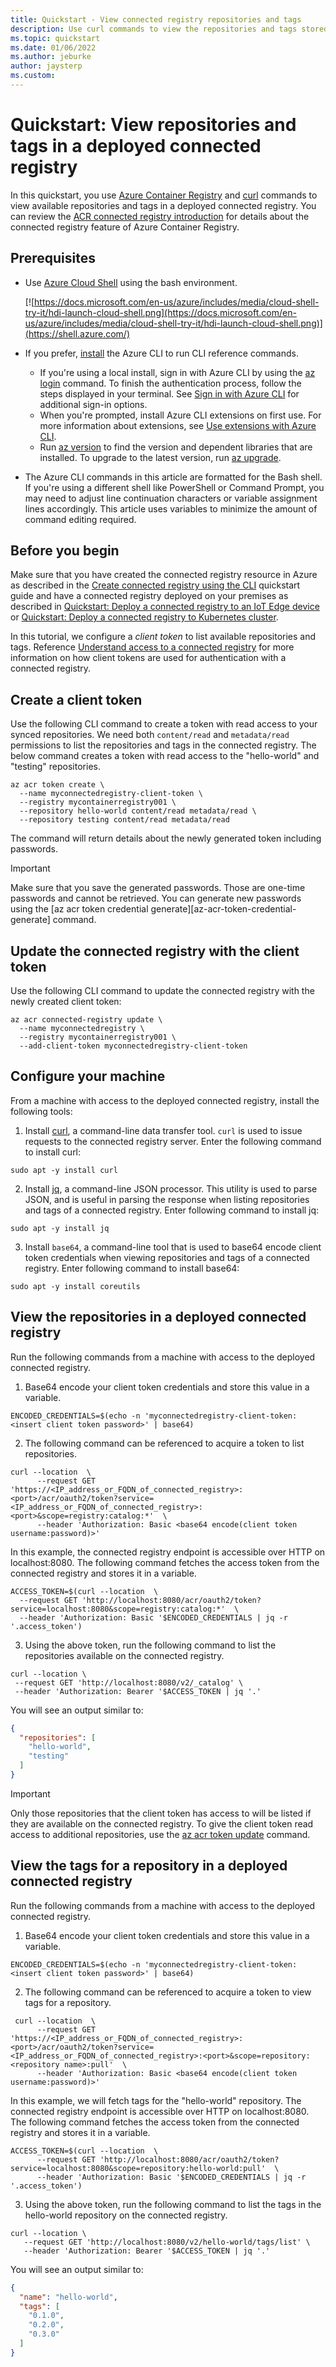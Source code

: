 ```yaml
---
title: Quickstart - View connected registry repositories and tags
description: Use curl commands to view the repositories and tags stored in a deployed connected registry.
ms.topic: quickstart
ms.date: 01/06/2022
ms.author: jeburke
author: jaysterp
ms.custom:
---
```


# Quickstart: View repositories and tags in a deployed connected registry

In this quickstart, you use [Azure Container Registry][container-registry-intro] and [curl](https://curl.se/) commands to view available repositories and tags in a deployed connected registry. You can review the [ACR connected registry introduction](intro-connected-registry.md) for details about the connected registry feature of Azure Container Registry.

## Prerequisites

- Use [Azure Cloud Shell](https://docs.microsoft.com/en-us/azure/cloud-shell/quickstart) using the bash environment.
  
  [![https://docs.microsoft.com/en-us/azure/includes/media/cloud-shell-try-it/hdi-launch-cloud-shell.png](https://docs.microsoft.com/en-us/azure/includes/media/cloud-shell-try-it/hdi-launch-cloud-shell.png)](https://shell.azure.com/)
- If you prefer, [install](https://docs.microsoft.com/en-us/cli/azure/install-azure-cli) the Azure CLI to run CLI reference commands.
  - If you're using a local install, sign in with Azure CLI by using the [az login](https://docs.microsoft.com/en-us/cli/azure/reference-index#az_login) command. To finish the authentication process, follow the steps displayed in your terminal. See [Sign in with Azure CLI](https://docs.microsoft.com/en-us/cli/azure/authenticate-azure-cli) for additional sign-in options.
  - When you're prompted, install Azure CLI extensions on first use. For more information about extensions, see [Use extensions with Azure CLI](https://docs.microsoft.com/en-us/cli/azure/azure-cli-extensions-overview).
  - Run [az version](https://docs.microsoft.com/en-us/cli/azure/reference-index?#az_version) to find the version and dependent libraries that are installed. To upgrade to the latest version, run [az upgrade](https://docs.microsoft.com/en-us/cli/azure/reference-index?#az_upgrade).
- The Azure CLI commands in this article are formatted for the Bash shell. If you're using a different shell like PowerShell or Command Prompt, you may need to adjust line continuation characters or variable assignment lines accordingly. This article uses variables to minimize the amount of command editing required.

## Before you begin

Make sure that you have created the connected registry resource in Azure as described in the [Create connected registry using the CLI][quickstart-connected-registry-cli] quickstart guide and have a connected registry deployed on your premises as described in [Quickstart: Deploy a connected registry to an IoT Edge device](quickstart-deploy-connected-registry-iot-edge-cli.md) or [Quickstart: Deploy a connected registry to Kubernetes cluster](quickstart-deploy-connected-registry-kubernetes.md). 

In this tutorial, we configure a _client token_ to list available repositories and tags. Reference [Understand access to a connected registry](overview-connected-registry-access.md) for more information on how client tokens are used for authentication with a connected registry.

## Create a client token

Use the following CLI command to create a token with read access to your synced repositories. We need both `content/read` and `metadata/read` permissions to list the repositories and tags in the connected registry. The below command creates a token with read access to the "hello-world" and "testing" repositories. 

```azurecli
az acr token create \
  --name myconnectedregistry-client-token \
  --registry mycontainerregistry001 \
  --repository hello-world content/read metadata/read \
  --repository testing content/read metadata/read
```

The command will return details about the newly generated token including passwords.

  > [!IMPORTANT]
  > Make sure that you save the generated passwords. Those are one-time passwords and cannot be retrieved. You can generate new passwords using the [az acr token credential generate][az-acr-token-credential-generate] command.

## Update the connected registry with the client token

Use the following CLI command to update the connected registry with the newly created client token:

```azurecli
az acr connected-registry update \
  --name myconnectedregistry \
  --registry mycontainerregistry001 \
  --add-client-token myconnectedregistry-client-token
```

## Configure your machine

From a machine with access to the deployed connected registry, install the following tools:

1. Install [curl](https://curl.se/), a command-line data transfer tool. `curl` is used to issue requests to the connected registry server. Enter the following command to install curl:

```
sudo apt -y install curl
```

2. Install [jq](https://stedolan.github.io/jq/), a command-line JSON processor. This utility is used to parse JSON, and is useful in parsing the response when listing repositories and tags of a connected registry. Enter following command to install jq:

```
sudo apt -y install jq
```

3. Install `base64`, a command-line tool that is used to base64 encode client token credentials when viewing repositories and tags of a connected registry. Enter following command to install base64:

```
sudo apt -y install coreutils
```

## View the repositories in a deployed connected registry

Run the following commands from a machine with access to the deployed connected registry.

1. Base64 encode your client token credentials and store this value in a variable.

```
ENCODED_CREDENTIALS=$(echo -n 'myconnectedregistry-client-token:<insert client token password>' | base64)
```

2. The following command can be referenced to acquire a token to list repositories. 

```
curl --location  \
      --request GET 'https://<IP_address_or_FQDN_of_connected_registry>:<port>/acr/oauth2/token?service=<IP_address_or_FQDN_of_connected_registry>:<port>&scope=registry:catalog:*'  \
      --header 'Authorization: Basic <base64 encode(client token username:password)>'
```

In this example, the connected registry endpoint is accessible over HTTP on localhost:8080. The following command fetches the access token from the connected registry and stores it in a variable.

```
ACCESS_TOKEN=$(curl --location  \
  --request GET 'http://localhost:8080/acr/oauth2/token?service=localhost:8080&scope=registry:catalog:*'  \
  --header 'Authorization: Basic '$ENCODED_CREDENTIALS | jq -r '.access_token')
```

3. Using the above token, run the following command to list the repositories available on the connected registry.

```
curl --location \
 --request GET 'http://localhost:8080/v2/_catalog' \
 --header 'Authorization: Bearer '$ACCESS_TOKEN | jq '.'
```

You will see an output similar to:

```json
{
  "repositories": [
    "hello-world",
    "testing"
  ]
}
```

  > [!IMPORTANT]
  > Only those repositories that the client token has access to will be listed if they are available on the connected registry. To give the client token read access to additional repositories, use the [az acr token update][az-acr-token-update] command.

## View the tags for a repository in a deployed connected registry

Run the following commands from a machine with access to the deployed connected registry.

1. Base64 encode your client token credentials and store this value in a variable.

```
ENCODED_CREDENTIALS=$(echo -n 'myconnectedregistry-client-token:<insert client token password>' | base64)
```

2. The following command can be referenced to acquire a token to view tags for a repository. 

```
 curl --location  \
      --request GET 'https://<IP_address_or_FQDN_of_connected_registry>:<port>/acr/oauth2/token?service=<IP_address_or_FQDN_of_connected_registry>:<port>&scope=repository:<repository name>:pull'  \
      --header 'Authorization: Basic <base64 encode(client token username:password)>'
```

In this example, we will fetch tags for the "hello-world" repository. The connected registry endpoint is accessible over HTTP on localhost:8080. The following command fetches the access token from the connected registry and stores it in a variable.

```
ACCESS_TOKEN=$(curl --location  \
      --request GET 'http://localhost:8080/acr/oauth2/token?service=localhost:8080&scope=repository:hello-world:pull'  \
      --header 'Authorization: Basic '$ENCODED_CREDENTIALS | jq -r '.access_token')
```

3. Using the above token, run the following command to list the tags in the hello-world repository on the connected registry.

```
curl --location \
   --request GET 'http://localhost:8080/v2/hello-world/tags/list' \
   --header 'Authorization: Bearer '$ACCESS_TOKEN | jq '.'
```

You will see an output similar to:

```json
{
  "name": "hello-world",
  "tags": [
    "0.1.0",
    "0.2.0",
    "0.3.0"
  ]
}
```

<!-- LINKS - internal -->
[az-acr-token-update]: https://docs.microsoft.com/cli/azure/acr/token?view=azure-cli-latest#az_acr_token_update
[container-registry-intro]: https://docs.microsoft.com/azure/container-registry/
[quickstart-connected-registry-cli]: quickstart-connected-registry-cli.md
